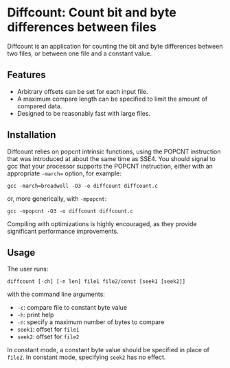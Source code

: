 Diffcount: Count bit and byte differences between files
=======================================================

Diffcount is an application for counting the bit and byte differences between
two files, or between one file and a constant value.

Features
--------
* Arbitrary offsets can be set for each input file.
* A maximum compare length can be specified to limit the amount of compared data.
* Designed to be reasonably fast with large files.

Installation
------------
Diffcount relies on popcnt intrinsic functions, using the POPCNT instruction 
that was introduced at about the same time as SSE4. You should signal to gcc
that your processor supports the POPCNT instruction, either with an
appropriate `-march=` option, for example:

	gcc -march=broadwell -O3 -o diffcount diffcount.c

or, more generically, with `-mpopcnt`:

	gcc -mpopcnt -O3 -o diffcount diffcount.c

Compiling with optimizations is highly encouraged, as they provide
significant performance improvements.

Usage
-----
The user runs:

	diffcount [-ch] [-n len] file1 file2/const [seek1 [seek2]]

with the command line arguments:
* `-c`: compare file to constant byte value
* `-h`: print help
* `-n`: specify a maximum number of bytes to compare
* `seek1`: offset for `file1`
* `seek2`: offset for `file2`

In constant mode, a constant byte value should be specified in place of
`file2`. In constant mode, specifying `seek2` has no effect.

